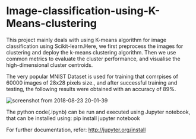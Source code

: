 # Image-classification-using-K-Means-clustering

This project mainly deals with using K-means algorithm for image classification using Scikit-learn.Here, we first preprocess
the images for clustering and deploy the k-means clustering algorithm. Then we use common metrics to evaluate the cluster 
performance, and visualise the high-dimensional cluster centroids.

The very popular MNIST Dataset is used for training that comrpises of 60000 images of 28x28 pixels size., and after successful
training and testing, the following results were obtained with an accuracy of 89%.

![screenshot from 2018-08-23 20-01-39](https://user-images.githubusercontent.com/29462447/44531895-768b7880-a70f-11e8-8675-5ecd9fe97253.png)


The python code(.ipynb) can be run and executed using Jupyter notebook, that can be installed using: pip install jupyter notebook

For further documentation, refer: http://jupyter.org/install
